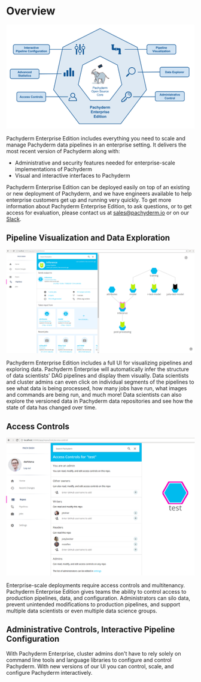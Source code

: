 # Overview

![alt tag](enterprise.png)

Pachyderm Enterprise Edition includes everything you need to scale and manage Pachyderm data pipelines in an enterprise setting. It delivers the most recent version of Pachyderm along with:

- Administrative and security features needed for enterprise-scale implementations of Pachyderm 
- Visual and interactive interfaces to Pachyderm

Pachyderm Enterprise Edition can be deployed easily on top of an existing or new deployment of Pachyderm, and we have engineers available to help enterprise customers get up and running very quickly.  To get more information about Pachyderm Enterprise Edition, to ask questions, or to get access for evaluation, please contact us at [sales@pachyderm.io](mailto:sales@pachyderm.io) or on our [Slack](http://slack.pachyderm.io/). 

## Pipeline Visualization and Data Exploration

![alt tag](dashboard.png)

Pachyderm Enterprise Edition includes a full UI for visualizing pipelines and exploring data.  Pachyderm Enterprise will automatically infer the structure of data scientists' DAG pipelines and display them visually.  Data scientists and cluster admins can even click on individual segments of the pipelines to see what data is being processed, how many jobs have run, what images and commands are being run, and much more!  Data scientists can also explore the versioned data in Pachyderm data repositories and see how the state of data has changed over time.  

## Access Controls

![alt tag](auth/auth_dash5.png)

Enterprise-scale deployments require access controls and multitenancy.  Pachyderm Enterprise Edition gives teams the ability to control access to production pipelines, data, and configuration.  Administrators can silo data, prevent unintended modifications to production pipelines, and support multiple data scientists or even multiple data science groups.

## Administrative Controls, Interactive Pipeline Configuration

With Pachyderm Enterprise, cluster admins don't have to rely solely on command line tools and language libraries to configure and control Pachyderm. With new versions of our UI you can control, scale, and configure Pachyderm interactively.

